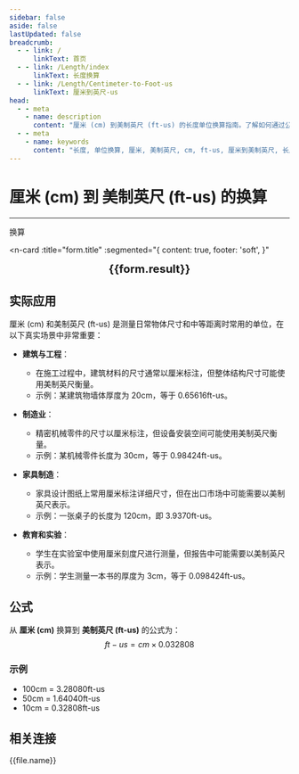 ```yaml
---
sidebar: false
aside: false
lastUpdated: false
breadcrumb:
  - - link: /
      linkText: 首页
  - - link: /Length/index
      linkText: 长度换算
  - - link: /Length/Centimeter-to-Foot-us
      linkText: 厘米到英尺-us
head:
  - - meta
    - name: description
      content: "厘米 (cm) 到美制英尺 (ft-us) 的长度单位换算指南。了解如何通过公式 ft-us = cm × 0.032808 换算为美制英尺。"
  - - meta
    - name: keywords
      content: "长度, 单位换算, 厘米, 美制英尺, cm, ft-us, 厘米到美制英尺, 长度换算指南"
---
```

# 厘米 (cm) 到 美制英尺 (ft-us) 的换算
---
<script setup>
import { onMounted, reactive, inject, ref } from 'vue'
import { NButton, NForm, NFormItem, NInput, NInputNumber, NSelect, NCard, useMessage,NGrid ,NGi } from 'naive-ui'
import { defineClientComponent } from 'vitepress'
import { Length } from '../../files';
const seoKey = ['单位转换器','单位换算','长度单位转换器','长度单位转换','尺寸换算','长度单位换算','长度单位换算表','厘米转换','厘米和米换算','米厘米分米毫米的换算','cm和m换算','cm是什么','厘米单位','cm换算','厘米和米的换算公式','厘米 英寸','一厘米等于多少米','公分是什么单位','cm是什么意思','厘米和米','尺寸转换器','量尺','米尺','长度换算器','厘米换算','一厘米','cm是什么单位','长度转换','直尺在线测量','英尺换算厘米','英寸 厘米','尺寸换算器','长度','分米','尺寸转换','刻度尺','厘米换算米','一厘米等于多少毫米','长度单位','毫米和厘米','寸','英尺和厘米的换算','尺','一米等于多少厘米','长度换算','公分','尺寸','一公分等于多少厘米','英尺换算','cm','长度单位换算','尺寸换算','英寸换算','mm','厘米换算英寸']
const convert = inject('convert')

const form = reactive({
  number: null,
  result: '',
  title: '厘米到美制英尺-us的换算',
})

const convertHandler = () => {
  if (form.number !== null && !isNaN(form.number)) {
    const convertedValue = parseFloat(form.number) * 0.032808
    form.result = `${form.number}cm = ${convertedValue.toFixed(5)}ft-us`
  } else {
    form.result = '请输入有效的数值。'
  }
}
</script>

<n-form size="large" :model="form">
  <n-form-item label="厘米 (cm)">
    <n-input-number v-model:value="form.number" placeholder="输入厘米" style="width: 100%" />
  </n-form-item>
  <n-form-item>
    <n-button type="info" @click="convertHandler" block>换算</n-button>
  </n-form-item>
</n-form>

<n-card 
  :title="form.title"
  :segmented="{
    content: true,
    footer: 'soft',
  }"
>
  <div  style="text-align:center;font-size:20px;">
    <strong>{{form.result}}</strong>
  </div>
  <template #footer>
    <div>
      <span v-for="item of seoKey">{{item}}，</span>
    </div>
  </template>
</n-card>

## 实际应用

厘米 (cm) 和美制英尺 (ft-us) 是测量日常物体尺寸和中等距离时常用的单位，在以下真实场景中非常重要：

- **建筑与工程**：
  - 在施工过程中，建筑材料的尺寸通常以厘米标注，但整体结构尺寸可能使用美制英尺衡量。
  - 示例：某建筑物墙体厚度为 20cm，等于 0.65616ft-us。

- **制造业**：
  - 精密机械零件的尺寸以厘米标注，但设备安装空间可能使用美制英尺衡量。
  - 示例：某机械零件长度为 30cm，等于 0.98424ft-us。

- **家具制造**：
  - 家具设计图纸上常用厘米标注详细尺寸，但在出口市场中可能需要以美制英尺表示。
  - 示例：一张桌子的长度为 120cm，即 3.9370ft-us。

- **教育和实验**：
  - 学生在实验室中使用厘米刻度尺进行测量，但报告中可能需要以美制英尺表示。
  - 示例：学生测量一本书的厚度为 3cm，等于 0.098424ft-us。

## 公式

从 **厘米 (cm)** 换算到 **美制英尺 (ft-us)** 的公式为：
$$ ft-us = cm \times 0.032808 $$

### 示例
- 100cm = 3.28080ft-us
- 50cm = 1.64040ft-us
- 10cm = 0.32808ft-us

## 相关连接
<n-grid x-gap="12" :cols="2">
  <n-gi v-for="(file, index) in Length" :key="index">
    <n-button
      text
      tag="a"
      :href="file.path"
      type="info"
    >
      {{file.name}}
    </n-button>
  </n-gi>
</n-grid>